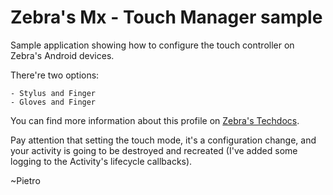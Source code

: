 # Zebra's Mx - Touch Manager sample
Sample application showing how to configure the touch controller on Zebra's Android devices.

There're two options:

    - Stylus and Finger
    - Gloves and Finger

You can find more information about this profile on [Zebra's Techdocs](http://techdocs.zebra.com/emdk-for-android/4-2/mx/touchmgr/).

Pay attention that setting the touch mode, it's a configuration change, and your activity is going to be destroyed and recreated (I've added some logging to the Activity's lifecycle callbacks). 

~Pietro